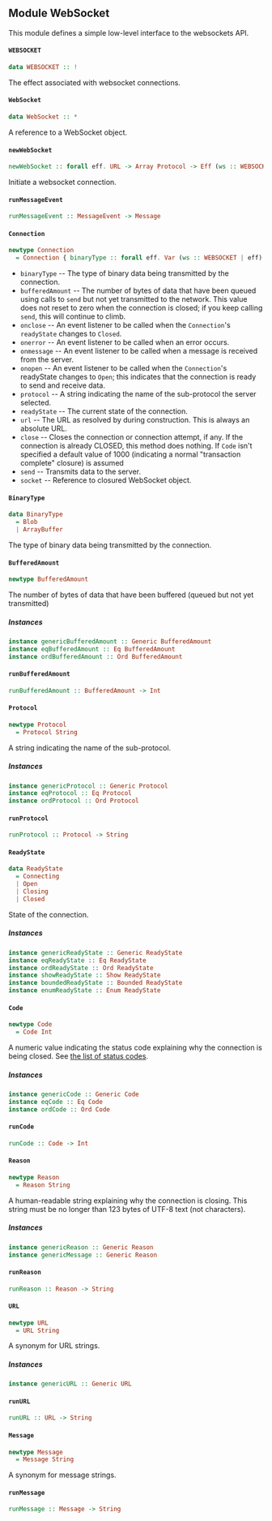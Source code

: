 ## Module WebSocket

This module defines a simple low-level interface to the websockets API.

#### `WEBSOCKET`

``` purescript
data WEBSOCKET :: !
```

The effect associated with websocket connections.

#### `WebSocket`

``` purescript
data WebSocket :: *
```

A reference to a WebSocket object.

#### `newWebSocket`

``` purescript
newWebSocket :: forall eff. URL -> Array Protocol -> Eff (ws :: WEBSOCKET | eff) Connection
```

Initiate a websocket connection.

#### `runMessageEvent`

``` purescript
runMessageEvent :: MessageEvent -> Message
```

#### `Connection`

``` purescript
newtype Connection
  = Connection { binaryType :: forall eff. Var (ws :: WEBSOCKET | eff) BinaryType, bufferedAmount :: forall eff. GettableVar (ws :: WEBSOCKET | eff) BufferedAmount, onclose :: forall eff handlerEff. SettableVar (ws :: WEBSOCKET | eff) (CloseEvent -> Eff handlerEff Unit), onerror :: forall eff handlerEff. SettableVar (ws :: WEBSOCKET | eff) (Event -> Eff handlerEff Unit), onmessage :: forall eff handlerEff. SettableVar (ws :: WEBSOCKET | eff) (MessageEvent -> Eff handlerEff Unit), onopen :: forall eff handlerEff. SettableVar (ws :: WEBSOCKET | eff) (Event -> Eff handlerEff Unit), protocol :: forall eff. Var (ws :: WEBSOCKET | eff) Protocol, readyState :: forall eff. GettableVar (ws :: WEBSOCKET | eff) ReadyState, url :: forall eff. GettableVar (ws :: WEBSOCKET | eff) URL, close :: forall eff. Maybe Code -> Maybe Reason -> Eff (ws :: WEBSOCKET | eff) Unit, send :: forall eff. Message -> Eff (ws :: WEBSOCKET | eff) Unit, socket :: forall eff. GettableVar (ws :: WEBSOCKET | eff) WebSocket }
```

- `binaryType` -- The type of binary data being transmitted by the connection.
- `bufferedAmount` -- The number of bytes of data that have been queued
  using calls to `send` but not yet transmitted to the
  network. This value does not reset to zero when the
  connection is closed; if you keep calling `send`,
  this will continue to climb.
- `onclose` -- An event listener to be called when the `Connection`'s
  `readyState` changes to `Closed`.
- `onerror` -- An event listener to be called when an error occurs.
- `onmessage` -- An event listener to be called when a message is received
  from the server.
- `onopen` -- An event listener to be called when the `Connection`'s
  readyState changes to `Open`; this indicates that the
  connection is ready to send and receive data.
- `protocol` -- A string indicating the name of the sub-protocol the server selected.
- `readyState` -- The current state of the connection.
- `url` -- The URL as resolved by during construction. This is always an absolute URL.
- `close` -- Closes the connection or connection attempt, if any.
  If the connection is already CLOSED, this method does nothing.
  If `Code` isn't specified a default value of 1000 (indicating
  a normal "transaction complete" closure) is assumed
- `send` -- Transmits data to the server.
- `socket` -- Reference to closured WebSocket object.

#### `BinaryType`

``` purescript
data BinaryType
  = Blob
  | ArrayBuffer
```

The type of binary data being transmitted by the connection.

#### `BufferedAmount`

``` purescript
newtype BufferedAmount
```

The number of bytes of data that have been buffered (queued but not yet transmitted)

##### Instances
``` purescript
instance genericBufferedAmount :: Generic BufferedAmount
instance eqBufferedAmount :: Eq BufferedAmount
instance ordBufferedAmount :: Ord BufferedAmount
```

#### `runBufferedAmount`

``` purescript
runBufferedAmount :: BufferedAmount -> Int
```

#### `Protocol`

``` purescript
newtype Protocol
  = Protocol String
```

A string indicating the name of the sub-protocol.

##### Instances
``` purescript
instance genericProtocol :: Generic Protocol
instance eqProtocol :: Eq Protocol
instance ordProtocol :: Ord Protocol
```

#### `runProtocol`

``` purescript
runProtocol :: Protocol -> String
```

#### `ReadyState`

``` purescript
data ReadyState
  = Connecting
  | Open
  | Closing
  | Closed
```

State of the connection.

##### Instances
``` purescript
instance genericReadyState :: Generic ReadyState
instance eqReadyState :: Eq ReadyState
instance ordReadyState :: Ord ReadyState
instance showReadyState :: Show ReadyState
instance boundedReadyState :: Bounded ReadyState
instance enumReadyState :: Enum ReadyState
```

#### `Code`

``` purescript
newtype Code
  = Code Int
```

A numeric value indicating the status code explaining why the connection is being closed.
See [the list of status codes](https://developer.mozilla.org/en-US/docs/Web/API/CloseEvent#Status_codes).

##### Instances
``` purescript
instance genericCode :: Generic Code
instance eqCode :: Eq Code
instance ordCode :: Ord Code
```

#### `runCode`

``` purescript
runCode :: Code -> Int
```

#### `Reason`

``` purescript
newtype Reason
  = Reason String
```

A human-readable string explaining why the connection is closing. This
string must be no longer than 123 bytes of UTF-8 text (not characters).

##### Instances
``` purescript
instance genericReason :: Generic Reason
instance genericMessage :: Generic Reason
```

#### `runReason`

``` purescript
runReason :: Reason -> String
```

#### `URL`

``` purescript
newtype URL
  = URL String
```

A synonym for URL strings.

##### Instances
``` purescript
instance genericURL :: Generic URL
```

#### `runURL`

``` purescript
runURL :: URL -> String
```

#### `Message`

``` purescript
newtype Message
  = Message String
```

A synonym for message strings.

#### `runMessage`

``` purescript
runMessage :: Message -> String
```



